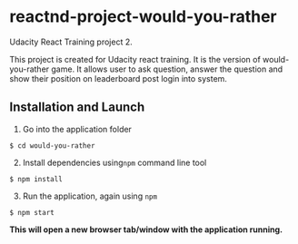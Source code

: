 # reactnd-project-would-you-rather
Udacity React Training project 2.

This project is created for Udacity react training. It is the version of would-you-rather game. It allows user to ask question, answer the question and show their position on leaderboard post login into system. 

## Installation and Launch

1. Go into the application folder

```
$ cd would-you-rather
```

2. Install dependencies using`npm` command line tool

```
$ npm install
```

3. Run the application, again using `npm`

```
$ npm start
```

**This will open a new browser tab/window with the application running.**